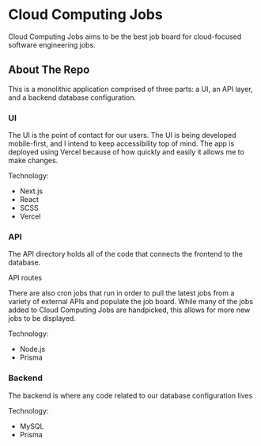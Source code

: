 # Cloud Computing Jobs

Cloud Computing Jobs aims to be the best job board for cloud-focused software engineering jobs.

## About The Repo

This is a monolithic application comprised of three parts: a UI, an API layer, and a backend database configuration.

### UI

The UI is the point of contact for our users. The UI is being developed mobile-first, and I intend to keep accessibility top of mind. The app is deployed using Vercel because of how quickly and easily it allows me to make changes.

Technology:

- Next.js
- React
- SCSS
- Vercel

### API

The API directory holds all of the code that connects the frontend to the database.

API routes

There are also cron jobs that run in order to pull the latest jobs from a variety of external APIs and populate the job board. While many of the jobs added to Cloud Computing Jobs are handpicked, this allows for more new jobs to be displayed.

Technology:

- Node.js
- Prisma

### Backend

The backend is where any code related to our database configuration lives

Technology:

- MySQL
- Prisma
